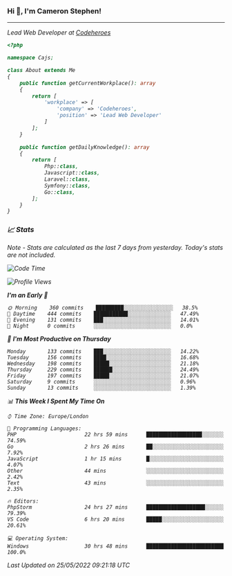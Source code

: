### Hi 👋, I'm Cameron Stephen!
<hr>
<p><em>Lead Web Developer at <a href="https://codeheroes.co.uk">Codeheroes</a></p>


```php
<?php

namespace Cajs;

class About extends Me
{
    public function getCurrentWorkplace(): array
    {
        return [
            'workplace' => [
                'company' => 'Codeheroes',
                'position' => 'Lead Web Developer'
            ]
        ];
    }

    public function getDailyKnowledge(): array
    {
        return [
            Php::class,
            Javascript::class,
            Laravel::class,
            Symfony::class,
            Go::class,
        ];
    }
}
```

### 📈 Stats
<p><em>Note - Stats are calculated as the last 7 days from yesterday. Today's stats are not included.</em></p>


<!--START_SECTION:waka-->
![Code Time](http://img.shields.io/badge/Code%20Time-2%2C903%20hrs%2041%20mins-blue)

![Profile Views](http://img.shields.io/badge/Profile%20Views-0-blue)

**I'm an Early 🐤** 

```text
🌞 Morning    360 commits    █████████░░░░░░░░░░░░░░░░   38.5% 
🌆 Daytime    444 commits    ███████████░░░░░░░░░░░░░░   47.49% 
🌃 Evening    131 commits    ███░░░░░░░░░░░░░░░░░░░░░░   14.01% 
🌙 Night      0 commits      ░░░░░░░░░░░░░░░░░░░░░░░░░   0.0%

```
📅 **I'm Most Productive on Thursday** 

```text
Monday       133 commits    ███░░░░░░░░░░░░░░░░░░░░░░   14.22% 
Tuesday      156 commits    ████░░░░░░░░░░░░░░░░░░░░░   16.68% 
Wednesday    198 commits    █████░░░░░░░░░░░░░░░░░░░░   21.18% 
Thursday     229 commits    ██████░░░░░░░░░░░░░░░░░░░   24.49% 
Friday       197 commits    █████░░░░░░░░░░░░░░░░░░░░   21.07% 
Saturday     9 commits      ░░░░░░░░░░░░░░░░░░░░░░░░░   0.96% 
Sunday       13 commits     ░░░░░░░░░░░░░░░░░░░░░░░░░   1.39%

```


📊 **This Week I Spent My Time On** 

```text
⌚︎ Time Zone: Europe/London

💬 Programming Languages: 
PHP                      22 hrs 59 mins      ██████████████████░░░░░░░   74.59% 
Go                       2 hrs 26 mins       ██░░░░░░░░░░░░░░░░░░░░░░░   7.92% 
JavaScript               1 hr 15 mins        █░░░░░░░░░░░░░░░░░░░░░░░░   4.07% 
Other                    44 mins             ░░░░░░░░░░░░░░░░░░░░░░░░░   2.42% 
Text                     43 mins             ░░░░░░░░░░░░░░░░░░░░░░░░░   2.35%

🔥 Editors: 
PhpStorm                 24 hrs 27 mins      ███████████████████░░░░░░   79.39% 
VS Code                  6 hrs 20 mins       █████░░░░░░░░░░░░░░░░░░░░   20.61%

💻 Operating System: 
Windows                  30 hrs 48 mins      █████████████████████████   100.0%

```


 Last Updated on 25/05/2022 09:21:18 UTC
<!--END_SECTION:waka-->
